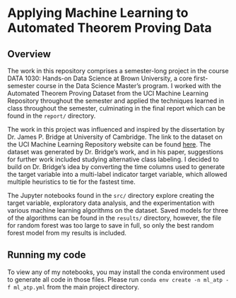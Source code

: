 # Applying Machine Learning to Automated Theorem Proving Data

## Overview
The work in this repository comprises a semester-long project in the course DATA 1030: Hands-on Data Science at Brown University, a core first-semester course in the Data Science Master’s program. I worked with the Automated Theorem Proving Dataset from the UCI Machine Learning Repository throughout the semester and applied the techniques learned in class throughout the semester, culminating in the final report which can be found in the `report/` directory.

The work in this project was influenced and inspired by the dissertation by Dr. James P. Bridge at University of Cambridge.  The link to the dataset on the UCI Machine Learning Repository website can be found [here](https://archive.ics.uci.edu/ml/datasets/First-order+theorem+proving). The dataset was generated by Dr. Bridge’s work, and in his paper, suggestions for further work included studying alternative class labeling.
I decided to build on Dr. Bridge’s idea by converting the time columns used to generate the target variable into a multi-label indicator target variable, which allowed multiple heuristics to tie for the fastest time. 

The Jupyter notebooks found in the `src/` directory explore creating the target variable, exploratory data analysis, and the experimentation with various machine learning algorithms on the dataset. Saved models for three of the algorithms can be found in the `results/` directory, however, the file for random forest was too large to save in full, so only the best random forest model from my results is included.

## Running my code
To view any of my notebooks, you may install the conda environment used to generate all code in those files. Please run `conda env create -n ml_atp -f ml_atp.yml` from the main project directory. 

